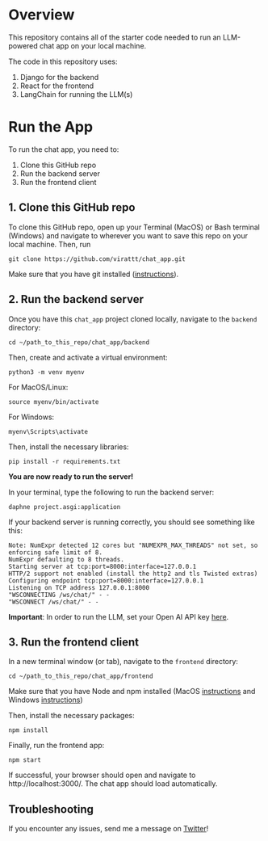 # Overview
This repository contains all of the starter code needed to run an LLM-powered chat app on your local machine.  

The code in this repository uses:
1. Django for the backend
2. React for the frontend
3. LangChain for running the LLM(s)

# Run the App
To run the chat app, you need to:

1. Clone this GitHub repo
2. Run the backend server
3. Run the frontend client

## 1. Clone this GitHub repo
To clone this GitHub repo, open up your Terminal (MacOS) or Bash terminal (Windows) and navigate to wherever you want to save this repo on your local machine.  Then, run 

```
git clone https://github.com/virattt/chat_app.git
```

Make sure that you have git installed ([instructions](https://github.com/git-guides/install-git)).

## 2. Run the backend server
Once you have this `chat_app` project cloned locally, navigate to the `backend` directory:

```
cd ~/path_to_this_repo/chat_app/backend
```

Then, create and activate a virtual environment:

```
python3 -m venv myenv
```

For MacOS/Linux:
```
source myenv/bin/activate
```

For Windows:
```
myenv\Scripts\activate
```

Then, install the necessary libraries:
```
pip install -r requirements.txt
```

**You are now ready to run the server!**

In your terminal, type the following to run the backend server:
```
daphne project.asgi:application
```

If your backend server is running correctly, you should see something like this:
```
Note: NumExpr detected 12 cores but "NUMEXPR_MAX_THREADS" not set, so enforcing safe limit of 8.
NumExpr defaulting to 8 threads.
Starting server at tcp:port=8000:interface=127.0.0.1
HTTP/2 support not enabled (install the http2 and tls Twisted extras)
Configuring endpoint tcp:port=8000:interface=127.0.0.1
Listening on TCP address 127.0.0.1:8000
"WSCONNECTING /ws/chat/" - -
"WSCONNECT /ws/chat/" - -
```

**Important**: In order to run the LLM, set your Open AI API key [here](https://github.com/virattt/chat_app/blob/main/backend/project/settings.py#L146).

## 3. Run the frontend client
In a new terminal window (or tab), navigate to the `frontend` directory:
```
cd ~/path_to_this_repo/chat_app/frontend
```

Make sure that you have Node and npm installed (MacOS [instructions](https://nodejs.org/en/download/package-manager#macos) and Windows [instructions](https://nodejs.org/en/download/package-manager#windows-1))

Then, install the necessary packages:
```
npm install
```

Finally, run the frontend app:
```
npm start
```

If successful, your browser should open and navigate to http://localhost:3000/.  The chat app should load automatically.

## Troubleshooting
If you encounter any issues, send me a message on [Twitter](https://twitter.com/virat)!
